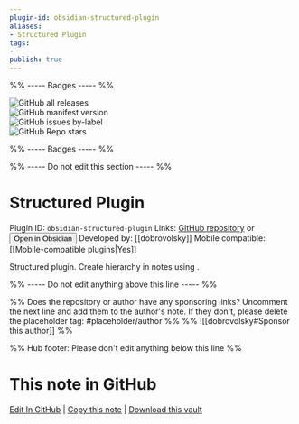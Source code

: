 ```yaml
---
plugin-id: obsidian-structured-plugin
aliases:
- Structured Plugin
tags: 
- 
publish: true
---
```


%% ----- Badges ----- %%

![GitHub all releases](https://img.shields.io/github/downloads/dobrovolsky/obsidain-structure/total?color=573E7A&logo=github&style=for-the-badge)   
![GitHub manifest version](https://img.shields.io/github/manifest-json/v/dobrovolsky/obsidain-structure?color=573E7A&logo=github&style=for-the-badge)   
![GitHub issues by-label](https://img.shields.io/github/issues/dobrovolsky/obsidain-structure/help%20wanted?color=573E7A&logo=github&style=for-the-badge)   
![GitHub Repo stars](https://img.shields.io/github/stars/dobrovolsky/obsidain-structure?color=573E7A&logo=github&style=for-the-badge)

%% ----- Badges ----- %%

%% ----- Do not edit this section ----- %%

# Structured Plugin

Plugin ID: `obsidian-structured-plugin`
Links: [GitHub repository](https://github.com/dobrovolsky/obsidain-structure) or [<button id=HH>Open in Obsidian</button>](obsidian://goto-plugin?id=obsidian-structured-plugin)
Developed by: [[dobrovolsky]]
Mobile compatible: [[Mobile-compatible plugins|Yes]]

Structured plugin. Create hierarchy in notes using . 

%% ----- Do not edit anything above this line ----- %% 

%% Does the repository or author have any sponsoring links? Uncomment the next line and add them to the author's note. If they don't, please delete the placeholder tag: #placeholder/author %%
%% ![[dobrovolsky#Sponsor this author]] %%

%% Hub footer: Please don't edit anything below this line %%

# This note in GitHub

<span class="git-footer">[Edit In GitHub](https://github.dev/obsidian-community/obsidian-hub/blob/main/02%20-%20Community%20Expansions/02.05%20All%20Community%20Expansions/Plugins/obsidian-structured-plugin.md "git-hub-edit-note") | [Copy this note](https://raw.githubusercontent.com/obsidian-community/obsidian-hub/main/02%20-%20Community%20Expansions/02.05%20All%20Community%20Expansions/Plugins/obsidian-structured-plugin.md "git-hub-copy-note") | [Download this vault](https://github.com/obsidian-community/obsidian-hub/archive/refs/heads/main.zip "git-hub-download-vault") </span>
